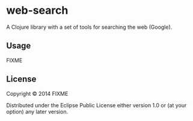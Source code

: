 # web-search

A Clojure library with a set of tools for searching the web (Google).

## Usage

FIXME

## License

Copyright © 2014 FIXME

Distributed under the Eclipse Public License either version 1.0 or (at
your option) any later version.
